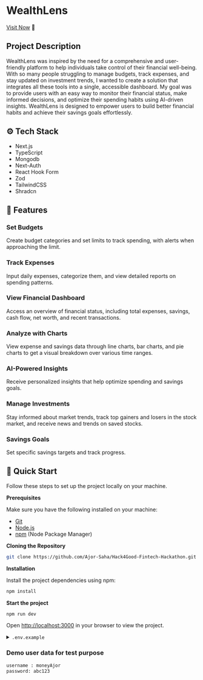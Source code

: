 # WealthLens
[Visit Now](https://hack4-good-fintech-app.vercel.app) 🚀

## <a name="description">Project Description </a>
WealthLens was inspired by the need for a comprehensive and user-friendly platform to help individuals take control of their financial well-being. With so many people struggling to manage budgets, track expenses, and stay updated on investment trends, I wanted to create a solution that integrates all these tools into a single, accessible dashboard. My goal was to provide users with an easy way to monitor their financial status, make informed decisions, and optimize their spending habits using AI-driven insights. WealthLens is designed to empower users to build better financial habits and achieve their savings goals effortlessly.

## <a name="tech-stack">⚙️ Tech Stack</a>

- Next.js
- TypeScript
- Mongodb
- Next-Auth
- React Hook Form
- Zod
- TailwindCSS
- Shradcn


## <a name="features">🔋 Features</a>

### Set Budgets
Create budget categories and set limits to track spending, with alerts when approaching the limit.

### Track Expenses
Input daily expenses, categorize them, and view detailed reports on spending patterns.

### View Financial Dashboard
Access an overview of financial status, including total expenses, savings, cash flow, net worth, and recent transactions.

### Analyze with Charts
View expense and savings data through line charts, bar charts, and pie charts to get a visual breakdown over various time ranges.

### AI-Powered Insights
Receive personalized insights that help optimize spending and savings goals.

### Manage Investments
Stay informed about market trends, track top gainers and losers in the stock market, and receive news and trends on saved stocks.

### Savings Goals
Set specific savings targets and track progress.

## <a name="quick-start">🤸 Quick Start</a>

Follow these steps to set up the project locally on your machine.

**Prerequisites**

Make sure you have the following installed on your machine:

- [Git](https://git-scm.com/)
- [Node.js](https://nodejs.org/en)
- [npm](https://www.npmjs.com/) (Node Package Manager)

**Cloning the Repository**

```bash
git clone https://github.com/Ajor-Saha/Hack4Good-Fintech-Hackathon.git
```

**Installation**

Install the project dependencies using npm:

```bash
npm install
```

**Start the project**

```bash
npm run dev
```

Open [http://localhost:3000](http://localhost:3000) in your browser to view the project.


<details>
<summary><code>.env.example</code></summary>

```env
CLOUDINARY_CLOUD_NAME = 
CLOUDINARY_API_KEY = 
CLOUDINARY_API_SECRET = 
MONGODB_URI = 
GOOGLE_CLIENT_ID = 
GOOGLE_CLIENT_SECRET = 
NEXTAUTH_SECRET = 
EMAIL_USER =
EMAIL_PASS =
YOUR_API_KEY = 
GEMINI_API_KEY = 
FINNHUB_API_KEY = 
```

</details>

### Demo user data for test purpose

```bash
username : moneyAjor
password: abc123
```
